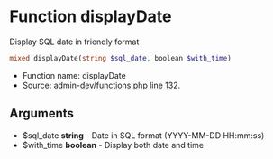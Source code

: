 Function displayDate
===========================

Display SQL date in friendly format



```php
mixed displayDate(string $sql_date, boolean $with_time)
```

* Function name: displayDate
* Source: [admin-dev/functions.php line 132](https://github.com/PrestaShop/PrestaShop/blob/1.6.1.1/admin-dev/functions.php#L132).

Arguments
---------

* $sql_date **string** - Date in SQL format (YYYY-MM-DD HH:mm:ss)
* $with_time **boolean** - Display both date and time

